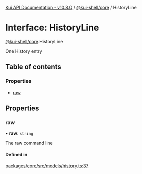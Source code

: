 [Kui API Documentation - v10.8.0](../README.md) / [@kui-shell/core](../modules/kui_shell_core.md) / HistoryLine

# Interface: HistoryLine

[@kui-shell/core](../modules/kui_shell_core.md).HistoryLine

One History entry

## Table of contents

### Properties

- [raw](kui_shell_core.HistoryLine.md#raw)

## Properties

### raw

• **raw**: `string`

The raw command line

#### Defined in

[packages/core/src/models/history.ts:37](https://github.com/mra-ruiz/kui/blob/27e887ab4/packages/core/src/models/history.ts#L37)
